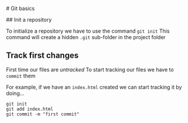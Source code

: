 # Git basics

## Init a repository

To initialize a repository we have to use the command `git init`
This command will create a hidden `.git` sub-folder in the project folder

## Track first changes

First time our files are *untracked*
To start tracking our files we have to `commit` them

For example, if we have an `index.html` created we can start tracking it by doing...

```
git init
git add index.html
git commit -m "first commit"
```



